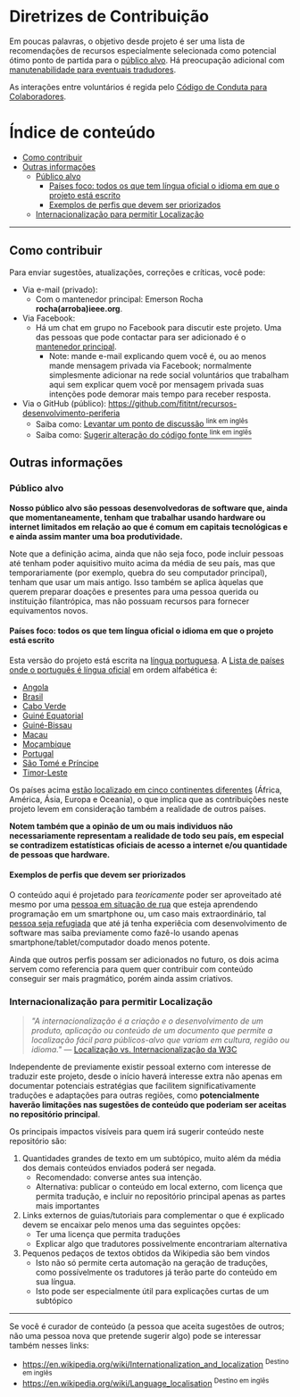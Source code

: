 # Diretrizes de Contribuição
Em poucas palavras, o objetivo desde projeto é ser uma lista de recomendações
de recursos especialmente selecionada como potencial ótimo ponto de partida
para o [público alvo](#público-alvo). Há preocupação adicional com
[manutenabilidade para eventuais tradudores](#internacionalização-para-permitir-localização).

As interações entre voluntários é regida pelo [Código de Conduta para Colaboradores](code-of-conduct.md).

# Índice de conteúdo

<!-- TOC depthFrom:2 depthTo:5 -->

- [Como contribuir](#como-contribuir)
- [Outras informações](#outras-informações)
    - [Público alvo](#público-alvo)
        - [Países foco: todos os que tem língua oficial o idioma em que o projeto está escrito](#países-foco-todos-os-que-tem-língua-oficial-o-idioma-em-que-o-projeto-está-escrito)
        - [Exemplos de perfis que devem ser priorizados](#exemplos-de-perfis-que-devem-ser-priorizados)
    - [Internacionalização para permitir Localização](#internacionalização-para-permitir-localização)

<!-- /TOC -->

---

## Como contribuir

Para enviar sugestões, atualizações, correções e críticas, você pode:

- Via e-mail (privado):
  - Com o mantenedor principal: Emerson Rocha **rocha(arroba)ieee.org**.
- Via Facebook:
  - Há um chat em grupo no Facebook para discutir este projeto. Uma das pessoas
    que pode contactar para ser adicionado é o [mantenedor principal](https://www.facebook.com/fititnt).
    - Note: mande e-mail explicando quem você é, ou ao menos mande mensagem
      privada via Facebook; normalmente simplesmente adicionar na rede social
      voluntários que trabalham aqui sem explicar quem você por mensagem privada
      suas intenções pode demorar mais tempo para receber resposta.
- Via o GitHub (público): <https://github.com/fititnt/recursos-desenvolvimento-periferia>
  - Saiba como: [Levantar um ponto de discussão <sup>link em inglês</sup>](https://help.github.com/articles/creating-an-issue/)
  - Saiba como: [Sugerir alteração do código fonte <sup>link em inglês</sup>](https://help.github.com/articles/about-pull-requests/)

## Outras informações

### Público alvo

**Nosso público alvo são pessoas desenvolvedoras de software que,
ainda que momentaneamente, tenham que trabalhar usando hardware ou internet
limitados em relação ao que é comum em capitais tecnológicas e e ainda assim
manter uma boa produtividade.**

Note que a definição acima, ainda que não seja foco, pode incluir pessoas até
tenham poder aquisitivo muito acima da média de seu país, mas que
temporariamente (por exemplo, quebra do seu computador principal), tenham que
usar um mais antigo. Isso também se aplica àquelas que querem preparar doações
e presentes para uma pessoa querida ou instituição filantrópica, mas não possuam
recursos para fornecer equivamentos novos.

#### Países foco: todos os que tem língua oficial o idioma em que o projeto está escrito
Esta versão do projeto está escrita na
[língua portuguesa](https://pt.wikipedia.org/wiki/L%C3%ADngua_portuguesa). A
[Lista de países onde o português é língua oficial](https://pt.wikipedia.org/wiki/Lista_de_pa%C3%ADses_onde_o_portugu%C3%AAs_%C3%A9_l%C3%ADngua_oficial)
em ordem alfabética é:

- [Angola](https://pt.wikipedia.org/wiki/Portugu%C3%AAs_de_Angola)
- [Brasil](https://pt.wikipedia.org/wiki/Portugu%C3%AAs_do_Brasil)
- [Cabo Verde](https://pt.wikipedia.org/wiki/Portugu%C3%AAs_cabo-verdiano)
- [Guiné Equatorial](https://pt.wikipedia.org/wiki/Portugu%C3%AAs_da_Guin%C3%A9_Equatorial)
- [Guiné-Bissau](https://pt.wikipedia.org/wiki/Portugu%C3%AAs_da_Guin%C3%A9-Bissau)
- [Macau](https://pt.wikipedia.org/wiki/Portugu%C3%AAs_de_Macau)
- [Moçambique](https://pt.wikipedia.org/wiki/Portugu%C3%AAs_de_Mo%C3%A7ambique)
- [Portugal](https://pt.wikipedia.org/wiki/Portugu%C3%AAs_europeu)
- [São Tomé e Príncipe](https://pt.wikipedia.org/wiki/Portugu%C3%AAs_de_S%C3%A3o_Tom%C3%A9_e_Pr%C3%ADncipe)
- [Timor-Leste](https://pt.wikipedia.org/wiki/Portugu%C3%AAs_de_Timor-Leste)

Os países acima [estão localizado em cinco continentes diferentes](https://pt.wikipedia.org/wiki/Geografia_da_l%C3%ADngua_portuguesa)
(África, América, Ásia, Europa e Oceania), o que implica que as contribuições
neste projeto levem em consideração também a realidade de outros países.

**Notem também que a opinão de um ou mais individuos não necessariamente
representam a realidade de todo seu país, em especial se contradizem
estatísticas oficiais de acesso a internet e/ou quantidade de pessoas que
hardware.**

#### Exemplos de perfis que devem ser priorizados

O conteúdo aqui é projetado para *teoricamente* poder ser aproveitado até
mesmo por uma [pessoa em situação de rua](https://pt.wikipedia.org/wiki/Sem-teto)
que esteja aprendendo programação em um smartphone ou, um caso mais
extraordinário, tal [pessoa seja refugiada](https://www.acnur.org/portugues/dados-sobre-refugio/perguntas-e-respostas/#refugiado)
que até já tenha experiêcia com desenvolvimento de software mas saiba
previamente como fazê-lo usando apenas smartphone/tablet/computador doado menos
potente.

Ainda que outros perfis possam ser adicionados no futuro, os dois acima servem
como referencia para quem quer contribuir com conteúdo conseguir ser mais
pragmático, porém ainda assim criativos.

### Internacionalização para permitir Localização

> _"A internacionalização é a criação e o desenvolvimento de um produto, aplicação ou conteúdo de um documento que permite a localização fácil para públicos-alvo que variam em cultura, região ou idioma."_ — [Localização vs. Internacionalização da W3C](https://www.w3.org/International/questions/qa-i18n.pt-br)


Independente de previamente existir pessoal externo com interesse de traduzir
este projeto, desde o início haverá interesse extra não apenas em documentar
potenciais estratégias que facilitem significativamente traduções e adaptações
para outras regiões, como **potencialmente haverão limitações nas sugestões
de conteúdo que poderiam ser aceitas no repositório principal**.

Os principais impactos visíveis para quem irá sugerir conteúdo neste repositório
são:

1. Quantidades grandes de texto em um subtópico, muito além da média dos demais
  conteúdos enviados poderá ser negada.
    - Recomendado: converse antes sua intenção.
    - Alternativa: publicar o conteúdo em local externo, com licença que permita
      tradução, e incluir no repositório principal apenas as partes mais
      importantes
2. Links externos de guias/tutoriais para complementar o que é explicado devem
   se encaixar pelo menos uma das seguintes opções:
    - Ter uma licença que permita traduções
    - Explicar algo que tradutores possivelmente encontrariam alternativa
3. Pequenos pedaços de textos obtidos da Wikipedia são bem vindos
    - Isto não só permite certa automação na geração de traduções, como
      possívelmente os tradutores já terão parte do conteúdo em sua língua.
    - Isto pode ser especialmente útil para explicações curtas de um subtópico


---

Se você é curador de conteúdo (a pessoa que aceita sugestões de outros; não
uma pessoa nova que pretende sugerir algo) pode se interessar também nesses
links:
- <https://en.wikipedia.org/wiki/Internationalization_and_localization> <sup>Destino em inglês</sup>
- <https://en.wikipedia.org/wiki/Language_localisation> <sup>Destino em inglês</sup>